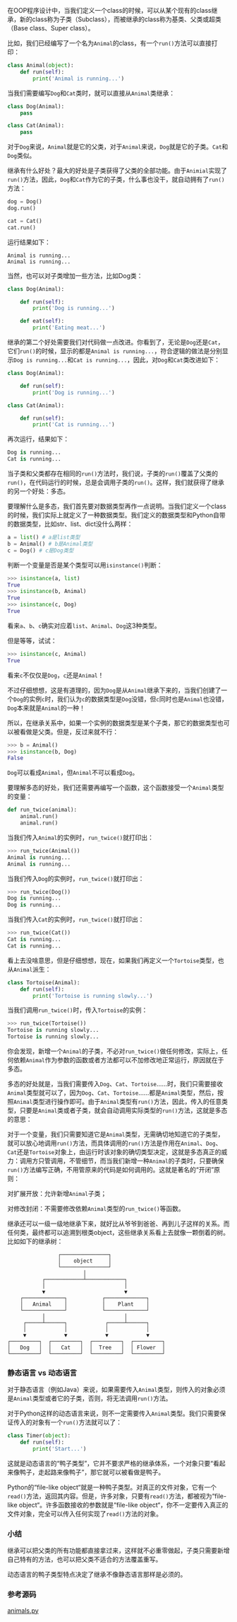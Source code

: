 在OOP程序设计中，当我们定义一个class的时候，可以从某个现有的class继承，新的class称为子类（Subclass），而被继承的class称为基类、父类或超类（Base class、Super class）。

比如，我们已经编写了一个名为`Animal`的class，有一个`run()`方法可以直接打印：

```python
class Animal(object):
    def run(self):
        print('Animal is running...')
```
当我们需要编写`Dog`和`Cat`类时，就可以直接从`Animal`类继承：

```python
class Dog(Animal):
    pass

class Cat(Animal):
    pass
```
对于`Dog`来说，`Animal`就是它的父类，对于`Animal`来说，`Dog`就是它的子类。`Cat`和`Dog`类似。

继承有什么好处？最大的好处是子类获得了父类的全部功能。由于`Animial`实现了`run()`方法，因此，`Dog`和`Cat`作为它的子类，什么事也没干，就自动拥有了`run()`方法：

```python
dog = Dog()
dog.run()

cat = Cat()
cat.run()
```
运行结果如下：

```
Animal is running...
Animal is running...
```
当然，也可以对子类增加一些方法，比如Dog类：

```python
class Dog(Animal):

    def run(self):
        print('Dog is running...')

    def eat(self):
        print('Eating meat...')
```
继承的第二个好处需要我们对代码做一点改进。你看到了，无论是`Dog`还是`Cat`，它们`run()`的时候，显示的都是`Animal is running...`，符合逻辑的做法是分别显示`Dog is running...`和`Cat is running...`，因此，对`Dog`和`Cat`类改进如下：

```python
class Dog(Animal):

    def run(self):
        print('Dog is running...')

class Cat(Animal):

    def run(self):
        print('Cat is running...')
```
再次运行，结果如下：

```python
Dog is running...
Cat is running...
```
当子类和父类都存在相同的`run()`方法时，我们说，子类的`run()`覆盖了父类的`run()`，在代码运行的时候，总是会调用子类的`run()`。这样，我们就获得了继承的另一个好处：多态。

要理解什么是多态，我们首先要对数据类型再作一点说明。当我们定义一个class的时候，我们实际上就定义了一种数据类型。我们定义的数据类型和Python自带的数据类型，比如str、list、dict没什么两样：

```python
a = list() # a是list类型
b = Animal() # b是Animal类型
c = Dog() # c是Dog类型
```
判断一个变量是否是某个类型可以用`isinstance()`判断：

```python
>>> isinstance(a, list)
True
>>> isinstance(b, Animal)
True
>>> isinstance(c, Dog)
True
```
看来`a`、`b`、`c`确实对应着`list`、`Animal`、`Dog`这3种类型。

但是等等，试试：

```python
>>> isinstance(c, Animal)
True
```
看来`c`不仅仅是`Dog`，`c`还是`Animal`！

不过仔细想想，这是有道理的，因为`Dog`是从`Animal`继承下来的，当我们创建了一个`Dog`的实例`c`时，我们认为`c`的数据类型是`Dog`没错，但`c`同时也是`Animal`也没错，`Dog`本来就是`Animal`的一种！

所以，在继承关系中，如果一个实例的数据类型是某个子类，那它的数据类型也可以被看做是父类。但是，反过来就不行：

```python
>>> b = Animal()
>>> isinstance(b, Dog)
False
```
`Dog`可以看成`Animal`，但`Animal`不可以看成`Dog`。

要理解多态的好处，我们还需要再编写一个函数，这个函数接受一个`Animal`类型的变量：

```python
def run_twice(animal):
    animal.run()
    animal.run()
```
当我们传入`Animal`的实例时，`run_twice()`就打印出：

```python
>>> run_twice(Animal())
Animal is running...
Animal is running...
```
当我们传入`Dog`的实例时，`run_twice()`就打印出：

```python
>>> run_twice(Dog())
Dog is running...
Dog is running...
```
当我们传入`Cat`的实例时，`run_twice()`就打印出：

```python
>>> run_twice(Cat())
Cat is running...
Cat is running...
```
看上去没啥意思，但是仔细想想，现在，如果我们再定义一个`Tortoise`类型，也从`Animal`派生：

```python
class Tortoise(Animal):
    def run(self):
        print('Tortoise is running slowly...')
```
当我们调用`run_twice()`时，传入`Tortoise`的实例：

```python
>>> run_twice(Tortoise())
Tortoise is running slowly...
Tortoise is running slowly...
```
你会发现，新增一个`Animal`的子类，不必对`run_twice()`做任何修改，实际上，任何依赖`Animal`作为参数的函数或者方法都可以不加修改地正常运行，原因就在于多态。

多态的好处就是，当我们需要传入`Dog`、`Cat`、`Tortoise`……时，我们只需要接收`Animal`类型就可以了，因为`Dog`、`Cat`、`Tortoise`……都是`Animal`类型，然后，按照`Animal`类型进行操作即可。由于`Animal`类型有`run()`方法，因此，传入的任意类型，只要是`Animal`类或者子类，就会自动调用实际类型的`run()`方法，这就是多态的意思：

对于一个变量，我们只需要知道它是`Animal`类型，无需确切地知道它的子类型，就可以放心地调用`run()`方法，而具体调用的`run()`方法是作用在`Animal`、`Dog`、`Cat`还是`Tortoise`对象上，由运行时该对象的确切类型决定，这就是多态真正的威力：调用方只管调用，不管细节，而当我们新增一种`Animal`的子类时，只要确保`run()`方法编写正确，不用管原来的代码是如何调用的。这就是著名的“开闭”原则：

对扩展开放：允许新增`Animal`子类；

对修改封闭：不需要修改依赖`Animal`类型的`run_twice()`等函数。

继承还可以一级一级地继承下来，就好比从爷爷到爸爸、再到儿子这样的关系。而任何类，最终都可以追溯到根类object，这些继承关系看上去就像一颗倒着的树。比如如下的继承树：
```                
                ┌───────────────┐
                │    object     │
                └───────────────┘
                        │
           ┌────────────┴────────────┐
           │                         │
           ▼                         ▼
    ┌─────────────┐           ┌─────────────┐
    │   Animal    │           │    Plant    │
    └─────────────┘           └─────────────┘
           │                         │
     ┌─────┴──────┐            ┌─────┴──────┐
     │            │            │            │
     ▼            ▼            ▼            ▼
┌─────────┐  ┌─────────┐  ┌─────────┐  ┌─────────┐
│   Dog   │  │   Cat   │  │  Tree   │  │ Flower  │
└─────────┘  └─────────┘  └─────────┘  └─────────┘
```
### 静态语言 vs 动态语言

对于静态语言（例如Java）来说，如果需要传入`Animal`类型，则传入的对象必须是`Animal`类型或者它的子类，否则，将无法调用`run()`方法。

对于Python这样的动态语言来说，则不一定需要传入`Animal`类型。我们只需要保证传入的对象有一个`run()`方法就可以了：

```python
class Timer(object):
    def run(self):
        print('Start...')
```
这就是动态语言的“鸭子类型”，它并不要求严格的继承体系，一个对象只要“看起来像鸭子，走起路来像鸭子”，那它就可以被看做是鸭子。

Python的“file-like object“就是一种鸭子类型。对真正的文件对象，它有一个`read()`方法，返回其内容。但是，许多对象，只要有`read()`方法，都被视为“file-like object“。许多函数接收的参数就是“file-like object“，你不一定要传入真正的文件对象，完全可以传入任何实现了`read()`方法的对象。

### 小结

继承可以把父类的所有功能都直接拿过来，这样就不必重零做起，子类只需要新增自己特有的方法，也可以把父类不适合的方法覆盖重写。

动态语言的鸭子类型特点决定了继承不像静态语言那样是必须的。

### 参考源码

[animals.py](https://github.com/michaelliao/learn-python3/blob/master/samples/oop_basic/animals.py)